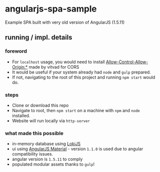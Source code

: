 # angularjs-spa-sample

Example SPA built with very old version of AngularJS (1.5.11)

## running / impl. details

### foreword

* For `localhost` usage, you would need to install [Allow-Control-Allow-Origin:*](https://chrome.google.com/webstore/detail/allow-control-allow-origi/nlfbmbojpeacfghkpbjhddihlkkiljbi) made by vitvad for CORS
* It would be useful if your system already had `node` and `gulp` prepared.
* If not, navigating to the root of this project and running `npm start` would do.

### steps

* Clone or download this repo
* Navigate to root, then `npm start` on a machine with `npm` and `node` installed.
* Website will run locally via `http-server`

### what made this possible

* in-memory database using [LokiJS](https://github.com/techfort/LokiJS)
* ui using [AngularJS Material](https://material.angularjs.org/1.1.0/) - version `1.1.0` is used due to angular compatibility issues.
* angular version is `1.5.11` to comply
* populated modular assets thanks to `gulp`!